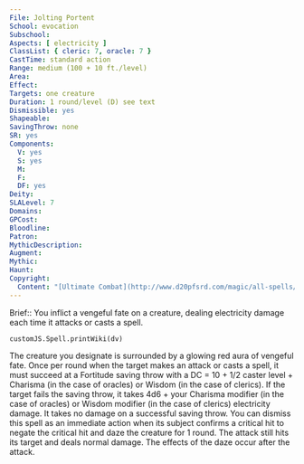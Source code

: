 ```yaml
---
File: Jolting Portent
School: evocation
Subschool: 
Aspects: [ electricity ]
ClassList: { cleric: 7, oracle: 7 }
CastTime: standard action
Range: medium (100 + 10 ft./level)
Area: 
Effect: 
Targets: one creature
Duration: 1 round/level (D) see text
Dismissible: yes
Shapeable: 
SavingThrow: none
SR: yes
Components:
  V: yes
  S: yes
  M: 
  F: 
  DF: yes
Deity: 
SLALevel: 7
Domains: 
GPCost: 
Bloodline: 
Patron: 
MythicDescription: 
Augment: 
Mythic: 
Haunt: 
Copyright:
  Content: "[Ultimate Combat](http://www.d20pfsrd.com/magic/all-spells/j/jolting-portent)"
---
```

Brief:: You inflict a vengeful fate on a creature, dealing electricity damage each time it attacks or casts a spell.

```dataviewjs
customJS.Spell.printWiki(dv)
```

The creature you designate is surrounded by a glowing red aura of vengeful fate. Once per round when the target makes an attack or casts a spell, it must succeed at a Fortitude saving throw with a DC = 10 + 1/2 caster level + Charisma (in the case of oracles) or Wisdom (in the case of clerics). If the target fails the saving throw, it takes 4d6 + your Charisma modifier (in the case of oracles) or Wisdom modifier (in the case of clerics) electricity damage. It takes no damage on a successful saving throw. You can dismiss this spell as an immediate action when its subject confirms a critical hit to negate the critical hit and daze the creature for 1 round. The attack still hits its target and deals normal damage. The effects of the daze occur after the attack.
